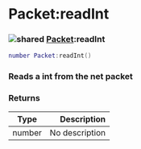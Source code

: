 # Packet:readInt

### ![shared](../../home/packet/.gitbook/assets/shared.png) [Packet](../../home/packet/home/Packet/):readInt

```lua
number Packet:readInt()
```

### Reads a int from the net packet

### Returns

| Type   |    Description |
| ------ | -------------: |
| number | No description |
